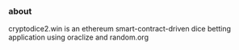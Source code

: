 ### about

cryptodice2.win is an ethereum smart-contract-driven dice betting application using oraclize and random.org
